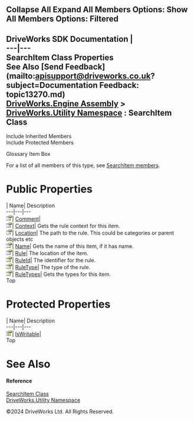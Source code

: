        

 Collapse All Expand All  Members Options: Show All  Members Options: Filtered   
---  
DriveWorks SDK Documentation  |   
---|---  
SearchItem Class Properties   
See Also [Send Feedback](mailto:apisupport@driveworks.co.uk?subject=Documentation Feedback: topic13270.md)  
[DriveWorks.Engine Assembly](topic2156.md) > [DriveWorks.Utility Namespace](topic13190.md) : SearchItem Class  
---  
  
Include Inherited Members    
Include Protected Members    


Glossary Item Box

For a list of all members of this type, see [SearchItem members](topic13271.md).

# Public Properties

| Name| Description  
---|---|---  
![Public Property](dotnetimages/publicProperty.gif)| [Comment](topic13278.md)|   
![Public Property](dotnetimages/publicProperty.gif)| [Context](topic13279.md)| Gets the rule context for this item.   
![Public Property](dotnetimages/publicProperty.gif)| [Location](topic13281.md)| The path to the rule. This could be categories or parent objects etc   
![Public Property](dotnetimages/publicProperty.gif)| [Name](topic13282.md)| Gets the name of this item, if it has name.   
![Public Property](dotnetimages/publicProperty.gif)| [Rule](topic13283.md)| The location of the item.   
![Public Property](dotnetimages/publicProperty.gif)| [RuleId](topic13284.md)| The identifier for the rule.   
![Public Property](dotnetimages/publicProperty.gif)| [RuleType](topic13285.md)| The type of the rule.   
![Public Property](dotnetimages/publicProperty.gif)| [RuleTypes](topic13286.md)| Gets the types for this item.   
Top

# Protected Properties

| Name| Description  
---|---|---  
![Protected Property](dotnetimages/protectedProperty.gif)| [IsWritable](topic13280.md)|   
Top

# See Also

#### Reference

[SearchItem Class](topic13270.md)   
[DriveWorks.Utility Namespace](topic13190.md)

©2024 DriveWorks Ltd. All Rights Reserved.
